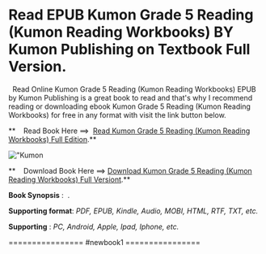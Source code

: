  **Read EPUB Kumon Grade 5 Reading (Kumon Reading Workbooks) BY Kumon Publishing on Textbook Full Version.**
===========================================================================================================

  Read Online Kumon Grade 5 Reading (Kumon Reading Workbooks) EPUB by Kumon Publishing is a great book to read and that's why I recommend reading or downloading ebook Kumon Grade 5 Reading (Kumon Reading Workbooks) for free in any format with visit the link button below.

**    Read Book Here ==>  [Read Kumon Grade 5 Reading (Kumon Reading Workbooks) Full Edition](https://newbookintheword.blogspot.com/id/1934968951).**

![\"Kumon](\"https://i.gr-assets.com/images/S/compressed.photo.goodreads.com/books/1373996708l/10544725.jpg\")

**    Download Book Here ==> [Download Kumon Grade 5 Reading (Kumon Reading Workbooks) Full Versiont](https://newbookintheword.blogspot.com/id/1934968951).**

**Book Synopsis** :  .

**Supporting format**: _PDF, EPUB, Kindle, Audio, MOBI, HTML, RTF, TXT, etc._

**Supporting** : _PC, Android, Apple, Ipad, Iphone, etc._

================ #newbook1 ================